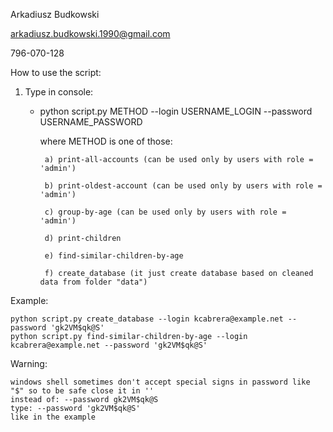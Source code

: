 Arkadiusz Budkowski

arkadiusz.budkowski.1990@gmail.com

796-070-128

How to use the script:

1) Type in console:
   * python script.py METHOD --login USERNAME_LOGIN --password USERNAME_PASSWORD

      where METHOD is one of those:
    
          a) print-all-accounts (can be used only by users with role = 'admin')
        
          b) print-oldest-account (can be used only by users with role = 'admin')
        
          c) group-by-age (can be used only by users with role = 'admin')
        
          d) print-children
        
          e) find-similar-children-by-age
        
          f) create_database (it just create database based on cleaned data from folder "data")

Example:

    python script.py create_database --login kcabrera@example.net --password 'gk2VM$qk@S'
    python script.py find-similar-children-by-age --login kcabrera@example.net --password 'gk2VM$qk@S'

Warning:

    windows shell sometimes don't accept special signs in password like "$" so to be safe close it in ''
    instead of: --password gk2VM$qk@S
    type: --password 'gk2VM$qk@S'
    like in the example

